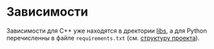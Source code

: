 # Зависимости

Зависимости для C++ уже находятся в дректории [libs](../libs/), а для Python перечисленны в файле `requirements.txt` (см. [структуру проекта](STRUCTURE.md)).
